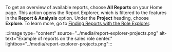 To get an overview of available reports, choose **All Reports** on your Home page. This action opens the Report Explorer, which is filtered to the features in the **Report & Analysis** option. Under the **Project** heading, choose **Explore**. To learn more, go to [Finding Reports with the Role Explorer](../ui-role-explorer.md).

:::image type="content" source="../media/report-explorer-projects.png" alt-text="Example of reports on the sales role center." lightbox="../media/report-explorer-projects.png":::
